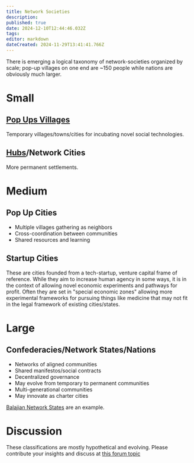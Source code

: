 ```yaml
---
title: Network Societies
description: 
published: true
date: 2024-12-10T12:44:46.032Z
tags: 
editor: markdown
dateCreated: 2024-11-29T13:41:41.766Z
---
```


There is emerging a logical taxonomy of network-societies organized by scale; pop-up villages on one end are ~150 people while nations are obviously much larger.


# Small
## [Pop Ups Villages](/network-societies/pop-ps)
Temporary villages/towns/cities for incubating novel social technologies.

## [Hubs](/Network-Societies/Hubs)/Network Cities
More permanent settlements.

# Medium
## Pop Up Cities
   - Multiple villages gathering as neighbors
   - Cross-coordination between communities
   - Shared resources and learning
## Startup Cities
These are cities founded from a tech-startup, venture capital frame of reference. While they aim to increase human agency in some ways, it is in the context of allowing novel economic experiments and pathways for profit. Often they are set in "special economic zones" allowing more experimental frameworks for pursuing things like medicine that may not fit in the legal framework of existing cities/states.


# Large
## Confederacies/Network States/Nations
   - Networks of aligned communities
   - Shared manifestos/social contracts
   - Decentralized governance
   - May evolve from temporary to permanent communities
   - Multi-generational communities
   - May innovate as charter cities
   
[Balajian Network States](https://docs.sove.re/sheet/#/3/sheet/edit/ce2a6be7892e3bf3900f5c1677c7e2fe/) are an example.

# Discussion
These classifications are mostly hypothetical and evolving. Please contribute your insights and discuss at [this forum topic](https://forum.sove.re/topic/34/taxonomy-of-network-societies)